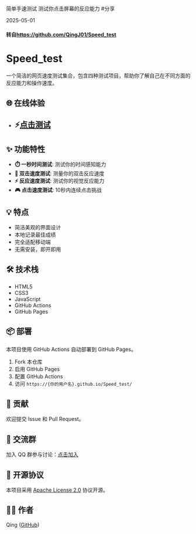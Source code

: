 简单手速测试
测试你点击屏幕的反应能力
#分享

2025-05-01
#### 转自<https://github.com/QingJ01/Speed_test>
# Speed_test

一个简洁的网页速度测试集合，包含四种测试项目，帮助你了解自己在不同方面的反应能力和操作速度。

## 🌐 在线体验

- ## ⚡[点击测试](../others/Speedtest/index.html)

## ✨ 功能特性

- **⏱️ 一秒时间测试**: 测试你的时间感知能力
- **🎯 双击速度测试**: 测量你的双击反应速度
- **⚡ 反应速度测试**: 测试你的视觉反应能力
- **🎮 点击速度测试**: 10秒内连续点击挑战

## 💡 特点

- 简洁美观的界面设计
- 本地记录最佳成绩
- 完全适配移动端
- 无需安装，即开即用

## 🛠️ 技术栈

- HTML5
- CSS3
- JavaScript
- GitHub Actions
- GitHub Pages

## 📦 部署

本项目使用 GitHub Actions 自动部署到 GitHub Pages。

1. Fork 本仓库
2. 启用 GitHub Pages
3. 配置 GitHub Actions
4. 访问 `https://{你的用户名}.github.io/Speed_test/`

## 🤝 贡献

欢迎提交 Issue 和 Pull Request。

## 💬 交流群

加入 QQ 群参与讨论：[点击加入](https://qm.qq.com/cgi-bin/qm/qr?k=_zl1BuggcGnu1s6m9DFJYFSTetrnVS20&jump_from=webapi&authKey=2bjeQbKBlzID/yr1csyT7D8GyX25Lv8m136SwvHPK2J3viEEV/OT4Fh6Ij1K4fWj)

## 📄 开源协议

本项目采用 [Apache License 2.0](LICENSE) 协议开源。

## 👨‍💻 作者

Qing ([GitHub](https://github.com/QingJ01))
